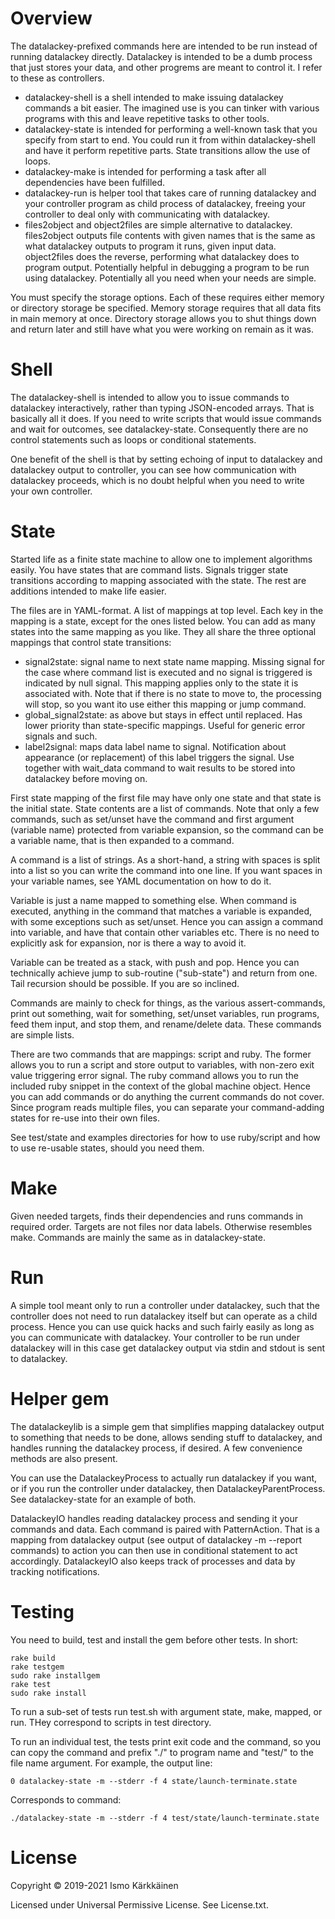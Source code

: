 # Overview

The datalackey-prefixed commands here are intended to be run instead of
running datalackey directly. Datalackey is intended to be a dumb process
that just stores your data, and other progrems are meant to control it.
I refer to these as controllers.

- datalackey-shell is a shell intended to make issuing datalackey commands a bit easier. The imagined use is you can tinker with various programs with this and leave repetitive tasks to other tools.
- datalackey-state is intended for performing a well-known task that you specify from start to end. You could run it from within datalackey-shell and have it perform repetitive parts. State transitions allow the use of loops.
- datalackey-make is intended for performing a task after all dependencies have been fulfilled.
- datalackey-run is helper tool that takes care of running datalackey and your controller program as child process of datalackey, freeing your controller to deal only with communicating with datalackey.
- files2object and object2files are simple alternative to datalackey. files2object outputs file contents with given names that is the same as what datalackey outputs to program it runs, given input data. object2files does the reverse, performing what datalackey does to program output. Potentially helpful in debugging a program to be run using datalackey. Potentially all you need when your needs are simple.

You must specify the storage options. Each of these requires either
memory or directory storage be specified. Memory storage requires that all
data fits in main memory at once. Directory storage allows you to shut things
down and return later and still have what you were working on remain as it was.

# Shell

The datalackey-shell is intended to allow you to issue commands to datalackey
interactively, rather than typing JSON-encoded arrays. That is basically all
it does. If you need to write scripts that would issue commands and wait for
outcomes, see datalackey-state. Consequently there are no control statements
such as loops or conditional statements.

One benefit of the shell is that by setting echoing of input to datalackey and
datalackey output to controller, you can see how communication with datalackey
proceeds, which is no doubt helpful when you need to write your own controller.

# State

Started life as a finite state machine to allow one to implement algorithms
easily. You have states that are command lists. Signals trigger state
transitions according to mapping associated with the state. The rest are
additions intended to make life easier.

The files are in YAML-format. A list of mappings at top level. Each key in the
mapping is a state, except for the ones listed below. You can add as many
states into the same mapping as you like. They all share the three optional
mappings that control state transitions:

- signal2state: signal name to next state name mapping. Missing signal for the case where command list is executed and no signal is triggered is indicated by null signal. This mapping applies only to the state it is associated with. Note that if there is no state to move to, the processing will stop, so you want ito use either this mapping or jump command.
- global_signal2state: as above but stays in effect until replaced. Has lower priority than state-specific mappings. Useful for generic error signals and such.
- label2signal: maps data label name to signal. Notification about appearance (or replacement) of this label triggers the signal. Use together with wait_data command to wait results to be stored into datalackey before moving on.

First state mapping of the first file may have only one state and that state
is the initial state. State contents are a list of commands. Note that only a
few commands, such as set/unset have the command and first argument (variable
name) protected from variable expansion, so the command can be a variable name,
that is then expanded to a command.

A command is a list of strings. As a short-hand, a string with spaces is split
into a list so you can write the command into one line. If you want spaces in
your variable names, see YAML documentation on how to do it.

Variable is just a name mapped to something else. When command is executed,
anything in the command that matches a variable is expanded, with some
exceptions such as set/unset. Hence you can assign a command into variable,
and have that contain other variables etc. There is no need to explicitly
ask for expansion, nor is there a way to avoid it.

Variable can be treated as a stack, with push and pop. Hence you can
technically achieve jump to sub-routine ("sub-state") and return from one.
Tail recursion should be possible. If you are so inclined.

Commands are mainly to check for things, as the various assert-commands,
print out something, wait for something, set/unset variables, run programs,
feed them input, and stop them, and rename/delete data. These commands are
simple lists.

There are two commands that are mappings: script and ruby. The former allows
you to run a script and store output to variables, with non-zero exit value
triggering error signal. The ruby command allows you to run the included ruby
snippet in the context of the global machine object. Hence you can add
commands or do anything the current commands do not cover. Since program
reads multiple files, you can separate your command-adding states for re-use
into their own files. 

See test/state and examples directories for how to use ruby/script and how to
use re-usable states, should you need them.

# Make

Given needed targets, finds their dependencies and runs commands in required
order. Targets are not files nor data labels. Otherwise resembles make.
Commands are mainly the same as in datalackey-state.

# Run

A simple tool meant only to run a controller under datalackey, such that the
controller does not need to run datalackey itself but can operate as a child
process. Hence you can use quick hacks and such fairly easily as long as you
can communicate with datalackey. Your controller to be run under datalackey
will in this case get datalackey output via stdin and stdout is sent to
datalackey.

# Helper gem

The datalackeylib is a simple gem that simplifies mapping datalackey output
to something that needs to be done, allows sending stuff to datalackey,
and handles running the datalackey process, if desired. A few convenience
methods are also present.

You can use the DatalackeyProcess to actually run datalackey if you want,
or if you run the controller under datalackey, then DatalackeyParentProcess.
See datalackey-state for an example of both.

DatalackeyIO handles reading datalackey process and sending it your commands
and data. Each command is paired with PatternAction. That is a mapping from
datalackey output (see output of datalackey -m --report commands) to
action you can then use in conditional statement to act accordingly.
DatalackeyIO also keeps track of processes and data by tracking notifications.

# Testing

You need to build, test and install the gem before other tests. In short:

    rake build
    rake testgem
    sudo rake installgem
    rake test
    sudo rake install

To run a sub-set of tests run test.sh with argument state, make, mapped, or run.
THey correspond to scripts in test directory.

To run an individual test, the tests print exit code and the command, so you
can copy the command and prefix "./" to program name and "test/" to the file
name argument. For example, the output line:

    0 datalackey-state -m --stderr -f 4 state/launch-terminate.state

Corresponds to command:

    ./datalackey-state -m --stderr -f 4 test/state/launch-terminate.state

# License

Copyright © 2019-2021 Ismo Kärkkäinen

Licensed under Universal Permissive License. See License.txt.
